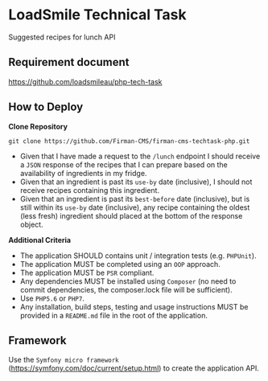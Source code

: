 # LoadSmile Technical Task
Suggested recipes for lunch API


## Requirement document

https://github.com/loadsmileau/php-tech-task

## How to Deploy
__Clone Repository__

```git clone https://github.com/Firman-CMS/firman-cms-techtask-php.git```

- Given that I have made a request to the `/lunch` endpoint I should receive a `JSON` response of the recipes 
that I can prepare based on the availability of ingredients in my fridge.
- Given that an ingredient is past its `use-by` date (inclusive), I should not receive recipes containing this ingredient.
- Given that an ingredient is past its `best-before` date (inclusive), but is still within its `use-by` date (inclusive), any recipe containing the oldest (less fresh) ingredient should placed at the bottom of the response object.

__Additional Criteria__
- The application SHOULD contains unit / integration tests (e.g. `PHPUnit`).
- The application MUST be completed using an `OOP` approach.
- The application MUST be `PSR` compliant.
- Any dependencies MUST be installed using `Composer` (no need to commit dependencies, the
composer.lock file will be sufficient).
- Use `PHP5.6` or `PHP7`.
- Any installation, build steps, testing and usage instructions MUST be provided in a `README.md` file in the root of the application.

## Framework
Use the `Symfony micro framework` (https://symfony.com/doc/current/setup.html) to create the application API. 

